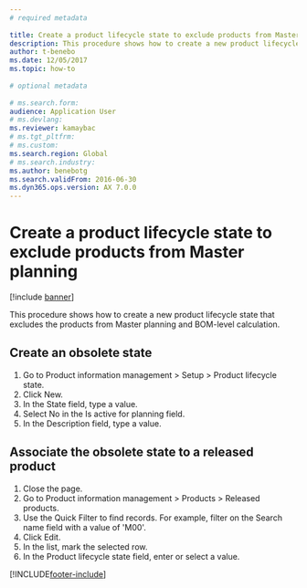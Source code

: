 ```yaml
--- 
# required metadata 
 
title: Create a product lifecycle state to exclude products from Master planning
description: This procedure shows how to create a new product lifecycle state that excludes the products from Master planning and BOM-level calculation. 
author: t-benebo 
ms.date: 12/05/2017
ms.topic: how-to 
 
# optional metadata 
 
# ms.search.form:   
audience: Application User 
# ms.devlang:  
ms.reviewer: kamaybac
# ms.tgt_pltfrm:  
# ms.custom:  
ms.search.region: Global
# ms.search.industry: 
ms.author: benebotg
ms.search.validFrom: 2016-06-30 
ms.dyn365.ops.version: AX 7.0.0 
---
```

# Create a product lifecycle state to exclude products from Master planning

[!include [banner](../../includes/banner.md)]

This procedure shows how to create a new product lifecycle state that excludes the products from Master planning and BOM-level calculation.


## Create an obsolete state
1. Go to Product information management > Setup > Product lifecycle state.
2. Click New.
3. In the State field, type a value.
4. Select No in the Is active for planning field.
5. In the Description field, type a value.

## Associate the obsolete state to a released product
1. Close the page.
2. Go to Product information management > Products > Released products.
3. Use the Quick Filter to find records. For example, filter on the Search name field with a value of 'M00'.
4. Click Edit.
5. In the list, mark the selected row.
6. In the Product lifecycle state field, enter or select a value.



[!INCLUDE[footer-include](../../../includes/footer-banner.md)]